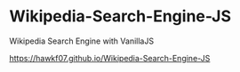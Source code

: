 # Wikipedia-Search-Engine-JS
Wikipedia Search Engine with VanillaJS  

https://hawkf07.github.io/Wikipedia-Search-Engine-JS
